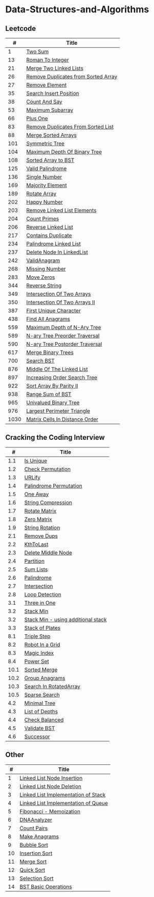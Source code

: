 # Data-Structures-and-Algorithms

## Leetcode

 |*#*| Title |
 |---|-------|
1 |[Two Sum](../master/Arrays%20and%20Strings/1.twoSum.py)
13 |[Roman To Integer](../master/Arrays%20and%20Strings/13.RomanToInteger.py)
21 |[Merge Two Linked Lists](../master/LinkedList/21.MergeTwoLinkedLists.py)
26 |[Remove Duplicates from Sorted Array](../master/Arrays%20and%20Strings/26.removeDuplicatesFrmSortedArray.py)
27 |[Remove Element](../master/Arrays%20and%20Strings/27.removeElement.py)
35 |[Search Insert Position](../master/Arrays%20and%20Strings/35.searchInsertPosition.py)
38 |[Count And Say](../master/Arrays%20and%20Strings/38.CountAndSay.py)
53 |[Maximum Subarray](../master/Arrays%20and%20Strings/53.maximumSubarray.py)
66 |[Plus One](../master/Arrays%20and%20Strings/66.plusOne.py)
83 |[Remove Duplicates From Sorted List](../master/LinkedList/83.RemoveDupsFromSortedList.py)
88 |[Merge Sorted Arrays](../master/Arrays%20and%20Strings/88.MergeSort.py)
101 |[Symmetric Tree](../master/Trees/101.SymmetricTree.py)
104 |[Maximum Depth Of Binary Tree](../master/Trees/104.maxDepthOfTree.py)
108 |[Sorted Array to BST](../master/Trees/108.sortedArrayToBST.py)
125 |[Valid Palindrome](../master/Arrays%20and%20Strings/125.ValidPalindrome.py)
136 |[Single Number](../master/Arrays%20and%20Strings/136.SingleNumber.py)
169 |[Majority Element](../master/Arrays%20and%20Strings/169.majorityElement.py)
189 |[Rotate Array](../master/Arrays%20and%20Strings/189.rotateArray.py)
202 |[Happy Number](../master/Arrays%20and%20Strings/202.HappyNumber.py)
203 |[Remove Linked List Elements](../master/LinkedList/203.RemoveLinkedListElements.py)
204 |[Count Primes](../master/Arrays%20and%20Strings/204.CountPrimes.py)
206 |[Reverse Linked List](../master/LinkedList/206.ReverseLinkedList.py)
217 |[Contains Duplicate](../master/Arrays%20and%20Strings/217.containsDuplicate.py)
234 |[Palindrome Linked List](../master/LinkedList/234.PalindromeLinkedList.py)
237 |[Delete Node In LinkedList](../master/LinkedList/237.DeleteNodeInLinkedList.py)
242 |[ValidAnagram](../master/Arrays%20and%20Strings/242.ValidAnagram.py)
268 |[Missing Number](../master/Arrays%20and%20Strings/268.missingNumber.py)
283 |[Move Zeros](../master/Arrays%20and%20Strings/283.moveZeros.py)
344 |[Reverse String](../master/Arrays%20and%20Strings/344.ReverseString.py)
349 |[Intersection Of Two Arrays](../master/Sorting/349.IntersectionOfTwoArrays.py)
350 |[Intersection Of Two Arrays II](../master/Sorting/350.IntersectionOfTwoArraysII.py)
387 |[First Unique Character](../master/Arrays%20and%20Strings/387.FirstUniqueChar.py)
438 |[Find All Anagrams](../master/Arrays%20and%20Strings/438.FindAllAnagrams.py)
559 |[Maximum Depth of N-Ary Tree](../master/Trees/559.MaxDepthNaryTree.py)
589 |[N-ary Tree Preorder Traversal](../master/Trees/589.PreOrder.py)
590 |[N-ary Tree Postorder Traversal](../master/Trees/590.PostOrder.py)
617 |[Merge Binary Trees](../master/Trees/617.MergeBinaryTrees.py)
700 |[Search BST](../master/Trees/700.SearchBST.py)
876 |[Middle Of The Linked List](../master/LinkedList/876.MiddleOfTheLinkedList.py)
897 |[Increasing Order Search Tree](../master/Trees/897.IncreasingOrderSearch.py)
922 |[Sort Array By Parity II](../master/Sorting/922.SortArrayByParityII.py)
938 |[Range Sum of BST](../master/Trees/938.RangeSumOfBST.py)
965 |[Univalued Binary Tree](../master/Trees/965.UnivaluedBinaryTree.py)
976 |[Largest Perimeter Triangle](../master/Sorting/976.LargestPerimeterTriangle.py)
1030 |[Matrix Cells In Distance Order](../master/Sorting/1030.MatrixCellsInOrder.py)

## Cracking the Coding Interview

 |*#*| Title |
 |---|-------|
 1.1|[Is Unique](../master/Arrays%20and%20Strings/1.1isUnique.py)
 1.2|[Check Permutation](../master/Arrays%20and%20Strings/1.2checkPermutation.py)
 1.3|[URLify](../master/Arrays%20and%20Strings/1.3URLify.py)
 1.4|[Palindrome Permutation](../master/Arrays%20and%20Strings/1.4palindromePermutation.py)
 1.5|[One Away](../master/Arrays%20and%20Strings/1.5oneAway.py)
 1.6|[String Compression](../master/Arrays%20and%20Strings/1.6stringCompression.py)
 1.7|[Rotate Matrix](../master/Arrays%20and%20Strings/1.7rotateMatrix.py)
 1.8|[Zero Matrix](../master/Arrays%20and%20Strings/1.8zeroMatrix.py)
 1.9|[String Rotation](../master/Arrays%20and%20Strings/1.9stringRotation.py)
 2.1|[Remove Dups](../master/LinkedList/2.1RemoveDups.py)
 2.2|[KthToLast](../master/LinkedList/2.2KthToLast.py)
 2.3|[Delete Middle Node](../master/LinkedList/2.3DeleteMiddleNode.py)
 2.4|[Partition](../master/LinkedList/2.4Partition.py)
 2.5|[Sum Lists](../master/LinkedList/2.5SumLists.py)
 2.6|[Palindrome](../master/LinkedList/2.6Palindrome.py)
 2.7|[Intersection](../master/LinkedList/2.7Intersection.py)
 2.8|[Loop Detection](../master/LinkedList/2.8LoopDetection.py)
 3.1|[Three in One](../master/Stacks%20and%20Queues/3.1ThreeInOne.py)
 3.2|[Stack Min](../master/Stacks%20and%20Queues/3.2StackMin.py)
 3.2|[Stack Min - using additional stack](../master/Stacks%20and%20Queues/3.2StackMin_additionalStack.py)
 3.3|[Stack of Plates](../master/Stacks%20and%20Queues/3.3StackOfPlates.py)
 8.1|[Triple Step](../master/Recursion%20and%20Dynamic%20Programming/8.1TripleStep.py) 
 8.2|[Robot In a Grid](../master/Recursion%20and%20Dynamic%20Programming/8.2RobotInAGrid.py) 
 8.3|[Magic Index](../master/Recursion%20and%20Dynamic%20Programming/8.3MagicIndex.py) 
 8.4|[Power Set](../master/Recursion%20and%20Dynamic%20Programming/8.4PowerSet.py) 
 10.1|[Sorted Merge](../master/Sorting/10.1SortedMerge.py) 
 10.2|[Group Anagrams](../master/Sorting/10.2GroupAnagrams.py) 
 10.3|[Search In RotatedArray](../master/Sorting/10.3SearchInRotatedArray.py) 
 10.5|[Sparse Search](../master/Sorting/10.5SparseSearch.py) 
 4.2|[Minimal Tree](../master/Trees/4.2MinimalTree.py) 
 4.3|[List of Depths](../master/Trees/4.3ListOfDepths.py)
 4.4|[Check Balanced](../master/Trees/4.4CheckBalanced.py)
 4.5|[Validate BST](../master/Trees/4.5ValidateBST.py)
 4.6|[Successor](../master/Trees/4.6Successor.py)

 
 
 ## Other
 |*#*| Title |
 |---|-------|
 1|[Linked List Node Insertion](../master/LinkedList/NodeInsertion.py)
 2|[Linked List Node Deletion](../master/LinkedList/NodeDeletion.py) 
 3|[Linked List Implementation of Stack](../master/Stacks%20and%20Queue/LinkedListImplementationofStack.py)
 4|[Linked List Implementation of Queue](../master/Stacks%20and%20Queue/LinkedListImplementationofQueue.py) 
 5|[Fibonacci - Memoization](../master/Recursion%20and%20Dynamic%20Programming/Fibonacci.py) 
 6|[DNAAnalyzer](../master/Recursion%20and%20Dynamic%20Programming/DNAAnalyzer.py) 
 7|[Count Pairs](../master/Arrays%20and%20Strings/countPairs.py)
 8|[Make Anagrams](../master/Arrays%20and%20Strings/makeAnagrams.py)
 9|[Bubble Sort](../master/Sorting/bubbleSort.py)
 10|[Insertion Sort](../master/Sorting/insertionSort.py	)
 11|[Merge Sort](../master/Sorting/mergeSort.py)
 12|[Quick Sort](../master/Sorting/quickSort.py)
 13|[Selection Sort](../master/Sorting/selectionSort.py)
 14|[BST Basic Operations](../master/Trees/TreesBasicOperations.py)
 



